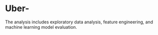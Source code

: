 # Uber-
 The analysis includes exploratory data analysis, feature engineering, and machine learning model evaluation.
